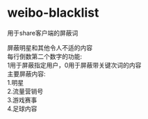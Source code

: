 # weibo-blacklist
用于share客户端的屏蔽词

屏蔽明星和其他令人不适的内容  
每行倒数第二个数字的功能:  
1用于屏蔽指定用户，0用于屏蔽带关键次词的内容  
主要屏蔽内容:  
1.明星  
2.流量营销号  
3.游戏赛事  
4.足球内容  

